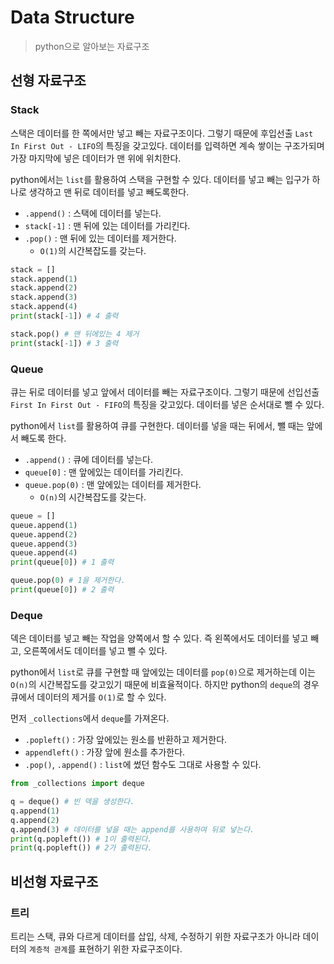 # Data Structure

> python으로 알아보는 자료구조



## 선형 자료구조

### Stack

스택은 데이터를 한 쪽에서만 넣고 빼는 자료구조이다. 그렇기 때문에 후입선출 `Last In First Out - LIFO`의 특징을 갖고있다. 데이터를 입력하면 계속 쌓이는 구조가되며 가장 마지막에 넣은 데이터가 맨 위에 위치한다.

python에서는 `list`를 활용하여 스택을 구현할 수 있다. 데이터를 넣고 빼는 입구가 하나로 생각하고 맨 뒤로 데이터를 넣고 빼도록한다.

- `.append()` : 스택에 데이터를 넣는다.
- `stack[-1]` : 맨 뒤에 있는 데이터를 가리킨다.
- `.pop()` : 맨 뒤에 있는 데이터를 제거한다.
  - `O(1)`의 시간복잡도를 갖는다.

```python
stack = []
stack.append(1)
stack.append(2)
stack.append(3)
stack.append(4)
print(stack[-1]) # 4 출력

stack.pop() # 맨 뒤에있는 4 제거
print(stack[-1]) # 3 출력
```



### Queue

큐는 뒤로 데이터를 넣고 앞에서 데이터를 빼는 자료구조이다. 그렇기 때문에 선입선출 `First In First Out - FIFO`의 특징을 갖고있다. 데이터를 넣은 순서대로 뺄 수 있다.

python에서 `list`를 활용하여 큐를 구현한다. 데이터를 넣을 때는 뒤에서, 뺄 때는 앞에서 빼도록 한다.

- `.append()` : 큐에 데이터를 넣는다.
- `queue[0]` : 맨 앞에있는 데이터를 가리킨다.
- `queue.pop(0)` : 맨 앞에있는 데이터를 제거한다.
  - `O(n)`의 시간복잡도를 갖는다.

```python
queue = []
queue.append(1)
queue.append(2)
queue.append(3)
queue.append(4)
print(queue[0]) # 1 출력

queue.pop(0) # 1을 제거한다.
print(queue[0]) # 2 출력
```



### Deque

덱은 데이터를 넣고 빼는 작업을 양쪽에서 할 수 있다. 즉 왼쪽에서도 데이터를 넣고 빼고, 오른쪽에서도 데이터를 넣고 뺄 수 있다. 

python에서 `list`로 큐를 구현할 때 앞에있는 데이터를 `pop(0)`으로 제거하는데 이는 `O(n)`의 시간복잡도를 갖고있기 때문에 비효율적이다. 하지만 python의 `deque`의 경우 큐에서 데이터의 제거를 `O(1)`로 할 수 있다.

먼저 `_collections`에서 `deque`를 가져온다. 

- `.popleft()` : 가장 앞에있는 원소를 반환하고 제거한다.
- `appendleft()` : 가장 앞에 원소를 추가한다.
- `.pop()`, `.append()` : `list`에 썼던 함수도 그대로 사용할 수 있다.

```python
from _collections import deque

q = deque() # 빈 덱을 생성한다.
q.append(1)
q.append(2)
q.append(3) # 데이터를 넣을 때는 append를 사용하여 뒤로 넣는다.
print(q.popleft()) # 1이 출력된다.
print(q.popleft()) # 2가 출력된다.
```



## 비선형 자료구조

### 트리

트리는 스택, 큐와 다르게 데이터를 삽입, 삭제, 수정하기 위한 자료구조가 아니라 데이터의 `계층적 관계`를 표현하기 위한 자료구조이다.